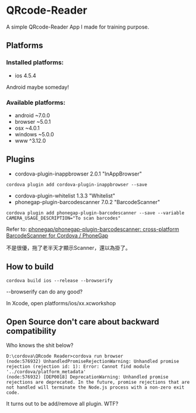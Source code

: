# QRcode-Reader
A simple QRcode-Reader App I made for training purpose.

## Platforms
### Installed platforms:
- ios 4.5.4

Android maybe someday!

### Available platforms:

- android ~7.0.0
- browser ~5.0.1
- osx ~4.0.1
- windows ~5.0.0
- www ^3.12.0

## Plugins
- cordova-plugin-inappbrowser 2.0.1 "InAppBrowser"
```
cordova plugin add cordova-plugin-inappbrowser --save
```
- cordova-plugin-whitelist 1.3.3 "Whitelist"
- phonegap-plugin-barcodescanner 7.0.2 "BarcodeScanner"
```
cordova plugin add phonegap-plugin-barcodescanner --save --variable CAMERA_USAGE_DESCRIPTION="To scan barcodes"
```
Refer to: [phonegap/phonegap-plugin-barcodescanner: cross-platform BarcodeScanner for Cordova / PhoneGap](https://github.com/phonegap/phonegap-plugin-barcodescanner)

不是很優，拖了老半天才顯示Scanner，還以為掛了。

## How to build
```
cordova build ios --release --browserify
```
--browserify can do any good?

In Xcode, open platforms/ios/xx.xcworkshop

## Open Source don't care about backward compatibility
Who knows the shit below?
```
D:\cordova\QRcode Reader>cordova run browser
(node:576932) UnhandledPromiseRejectionWarning: Unhandled promise rejection (rejection id: 1): Error: Cannot find module '../cordova/platform_metadata'
(node:576932) [DEP0018] DeprecationWarning: Unhandled promise rejections are deprecated. In the future, promise rejections that are not handled will terminate the Node.js process with a non-zero exit code.
```
It turns out to be add/remove all plugin. WTF?
